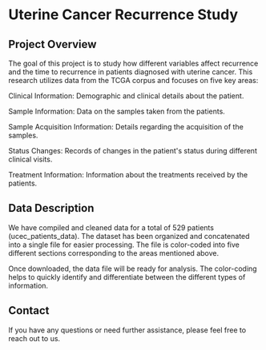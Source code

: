 # Uterine Cancer Recurrence Study

## Project Overview
The goal of this project is to study how different variables affect recurrence and the time to recurrence in patients diagnosed with uterine cancer. This research utilizes data from the TCGA corpus and focuses on five key areas:

Clinical Information: Demographic and clinical details about the patient.

Sample Information: Data on the samples taken from the patients.

Sample Acquisition Information: Details regarding the acquisition of the samples.

Status Changes: Records of changes in the patient's status during different clinical visits.

Treatment Information: Information about the treatments received by the patients.

## Data Description
We have compiled and cleaned data for a total of 529 patients (ucec_patients_data). The dataset has been organized and concatenated into a single file for easier processing. The file is color-coded into five different sections corresponding to the areas mentioned above.

Once downloaded, the data file will be ready for analysis. The color-coding helps to quickly identify and differentiate between the different types of information.

## Contact
If you have any questions or need further assistance, please feel free to reach out to us.
